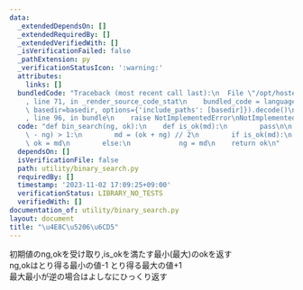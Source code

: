 ```yaml
---
data:
  _extendedDependsOn: []
  _extendedRequiredBy: []
  _extendedVerifiedWith: []
  _isVerificationFailed: false
  _pathExtension: py
  _verificationStatusIcon: ':warning:'
  attributes:
    links: []
  bundledCode: "Traceback (most recent call last):\n  File \"/opt/hostedtoolcache/PyPy/3.10.13/x64/lib/pypy3.10/site-packages/onlinejudge_verify/documentation/build.py\"\
    , line 71, in _render_source_code_stat\n    bundled_code = language.bundle(stat.path,\
    \ basedir=basedir, options={'include_paths': [basedir]}).decode()\n  File \"/opt/hostedtoolcache/PyPy/3.10.13/x64/lib/pypy3.10/site-packages/onlinejudge_verify/languages/python.py\"\
    , line 96, in bundle\n    raise NotImplementedError\nNotImplementedError\n"
  code: "def bin_search(ng, ok):\n    def is_ok(md):\n        pass\n\n    while abs(ok\
    \ - ng) > 1:\n        md = (ok + ng) // 2\n        if is_ok(md):\n           \
    \ ok = md\n        else:\n            ng = md\n    return ok\n"
  dependsOn: []
  isVerificationFile: false
  path: utility/binary_search.py
  requiredBy: []
  timestamp: '2023-11-02 17:09:25+09:00'
  verificationStatus: LIBRARY_NO_TESTS
  verifiedWith: []
documentation_of: utility/binary_search.py
layout: document
title: "\u4E8C\u5206\u6CD5"
---
```


初期値のng,okを受け取り,is_okを満たす最小(最大)のokを返す  
ng,okはとり得る最小の値-1 とり得る最大の値+1  
最大最小が逆の場合はよしなにひっくり返す

